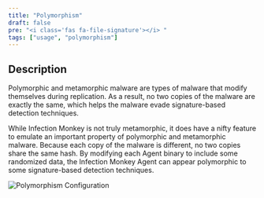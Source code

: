 ```yaml
---
title: "Polymorphism"
draft: false
pre: "<i class='fas fa-file-signature'></i> "
tags: ["usage", "polymorphism"]
---
```



## Description

Polymorphic and metamorphic malware are types of malware that modify themselves
during replication. As a result, no two copies of the malware are exactly the
same, which helps the malware evade signature-based detection techniques.

While Infection Monkey is not truly metamorphic, it does have a nifty feature
to emulate an important property of polymorphic and metamorphic malware.
Because each copy of the malware is different, no two copies share the same
hash. By modifying each Agent binary to include some randomized data, the
Infection Monkey Agent can appear polymorphic to some signature-based detection
techniques.


![Polymorphism Configuration](/images/island/configuration-page/polymorphism-configuration.png "Polymorphism configuration")
